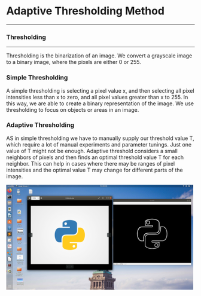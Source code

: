 # Adaptive Thresholding Method
---

### Thresholding
---
Thresholding is the binarization of an image. We convert a grayscale image to a binary image, where the pixels are either 0 or 255. 


### Simple Thresholding
A simple thresholding is selecting a pixel value x, and then selecting all pixel intensities less than x to zero, and all pixel values greater than x to 255. In this way, we are able to create a binary representation of the image. We use thresholding to focus on objects or areas in an image. 

### Adaptive Thresholding
AS in simple thresholding we have to manually supply our threshold value T, which require a lot of manual experiments and parameter tunings. Just one value of T might not be enough. Adaptive threshold considers a small neighbors of pixels and then finds an optimal threshold value T for each neighbor. This can help in cases where there may be ranges of pixel intensities and the optimal value T may change for different parts of the image.

<img src="Thresholding.png?raw=true" alt="Thresholding example" style="max-width: 500px;">
